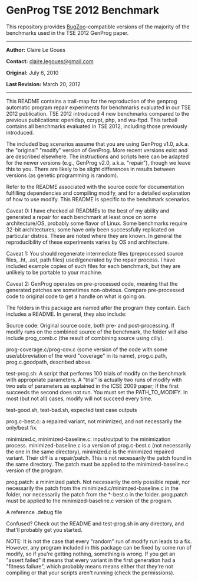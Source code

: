 # GenProg TSE 2012 Benchmark

This repository provides [BugZoo](https://github.com/squaresLab/BugZoo)-compatible
versions of the majority of the benchmarks used in the TSE 2012 GenProg paper.

------------------------------------------------------------------------------

**Author:** Claire Le Goues

**Contact:** claire.legoues@gmail.com

**Original:** July 6, 2010

**Last Revision:** March 20, 2012

------------------------------------------------------------------------------

This README contains a trail-map for the reproduction of the genprog automatic
program repair experiments for benchmarks evaluated in our TSE 2012
publication. TSE 2012 introduced 4 new benchmarks compared to the previous
publications: openldap, ccrypt, php, and wu-ftpd.  This tarball contains all
benchmarks evaluated in TSE 2012, including those previously introduced.

The included bug scenarios assume that you are using GenProg v1.0, a.k.a. the
"original" "modify" version of GenProg.  More recent versions exist and are
described elsewhere.  The instructions and scripts here can be adapted for the
newer versions (e.g., GenProg v2.0, a.k.a. "repair"), though we leave this to
you.  There are likely to be slight differences in results between versions (as
genetic programming is random).

Refer to the README associated with the source code for documentation fulfilling
dependencies and compiling modify, and for a detailed explanation of how to
use modify.  This README is specific to the benchmark scenarios.

Caveat 0: I have checked all READMEs to the best of my ability and generated a
repair for each benchmark at least once on some architecture/OS, probably some
flavor of Linux.  Some benchmarks require 32-bit architectures; some have only
been successfully replicated on particular distros.  These are noted where they
are known.  In general the reproducibility of these experiments varies by OS and
architecture.

Caveat 1: You should regenerate intermediate files (preprocessed source files,
.ht, .ast, path files) used/generated by the repair process.  I have included
example copies of such files for each benchmark, but they are unlikely to be
portable to your machine.

Caveat 2: GenProg operates on pre-processed code, meaning that the generated
patches are sometimes non-obvious.  Compare pre-processed code to original code
to get a handle on what is going on.

The folders in this package are named after the program they contain.  Each
includes a README.  In general, they also include:

Source code: Original source code, both pre- and post-processing.  If modify
runs on the combined source of the benchmark, the folder will also include
prog_comb.c (the result of combining source using cilly).

prog-coverage.c/prog-cov.c (some version of the code with some use/abbreviation
of the word "coverage" in its name), prog.c.path, prog.c.goodpath, described
above.

test-prog.sh: A script that performs 100 trials of modify on the benchmark with
appropriate parameters.  A "trial" is actually two runs of modify with two sets
of parameters as explained in the ICSE 2009 paper; if the first succeeds the
second does not run. You must set the PATH_TO_MODIFY. In most (but not all)
cases, modify will not succeed every time.

test-good.sh, test-bad.sh, expected test case outputs

prog.c-best.c: a repaired variant, not minimized, and not necessarily the
only/best fix.

minimized.c, minimized-baseline.c: input/output to the minimization process.
minimized-baseline.c is a version of prog.c-best.c (not necessarily the one in
the same directory), minimized.c is the minimized repaired variant.  Their diff
is a repair/patch.  This is not necessarily the patch found in the same
directory.  The patch must be applied to the minimized-baseline.c version of the
program.

prog.patch: a minimized patch. Not necessarily the only possible repair, nor
necessarily the patch from the minimized.c/minimzed-baseline.c in the folder,
nor necessarily the patch from the *-best.c in the folder.  prog.patch must be
applied to the minimized-baseline.c version of the program.

A reference .debug file

Confused? Check out the README and test-prog.sh in any directory, and that'll
probably get you started.

NOTE: It is not the case that every "random" run of modify run leads to a
fix. However, any program included in this package can be fixed by some run of
modify, so if you're getting nothing, something is wrong.  If you get an "assert
failed" it means that every variant in the first generation had a "fitness
failure", which probably means means either that they're not compiling or that
your scripts aren't running (check the permissions).
